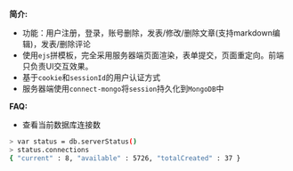 __简介:__

* 功能：用户注册，登录，账号删除，发表/修改/删除文章(支持markdown编辑)，发表/删除评论
* 使用`ejs`拼模板，完全采用服务器端页面渲染，表单提交，页面重定向。前端只负责UI交互效果。
* 基于`cookie`和`sessionId`的用户认证方式
* 服务器端使用`connect-mongo`将`session`持久化到`MongoDB`中

__FAQ:__

* 查看当前数据库连接数
```bash
> var status = db.serverStatus()
> status.connections
{ "current" : 8, "available" : 5726, "totalCreated" : 37 }
```
